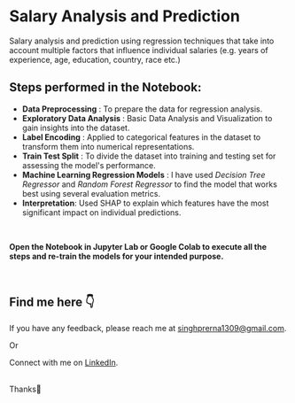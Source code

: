 # Salary Analysis and Prediction

Salary analysis and prediction using regression techniques that take into account multiple factors that influence individual salaries (e.g. years of experience, age, education, country, race etc.)


## Steps performed in the Notebook:

+ **Data Preprocessing** : To prepare the data for regression analysis.
+ **Exploratory Data Analysis** : Basic Data Analysis and Visualization to gain insights into the dataset.
+ **Label Encoding** : Applied to categorical features in the dataset to transform them into numerical representations.
+ **Train Test Split** : To divide the dataset into training and testing set for assessing the model's performance.
+ **Machine Learning Regression Models** : I have used *Decision Tree Regressor* and *Random Forest Regressor* to find the model that works best using several evaluation metrics.
+ **Interpretation**: Used SHAP to explain which features have the most significant impact on individual predictions.

<br>

**Open the Notebook in Jupyter Lab or Google Colab to execute all the steps and re-train the models for your intended purpose.**

<br>

## Find me here 👇

If you have any feedback, please reach me at singhprerna1309@gmail.com.
<p align="left"> Or </p>
<p align="left"> Connect with me on <a href="https://www.linkedin.com/in/prerna-singh-062197143/">LinkedIn</a>.</p>

<br>
Thanks🐥
